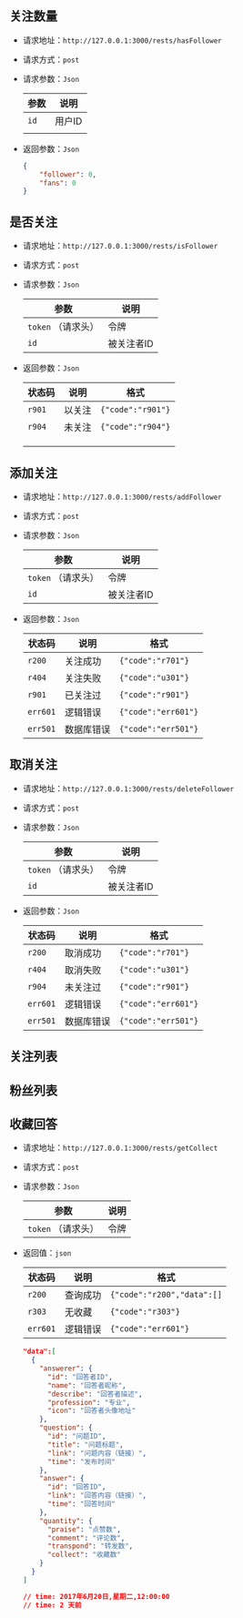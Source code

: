 ## 关注数量

- 请求地址：`http://127.0.0.1:3000/rests/hasFollower`

- 请求方式：`post` 

- 请求参数：`Json` 

  | 参数   | 说明   |
  | ---- | ---- |
  | `id` | 用户ID |
  |      |      |

- 返回参数：`Json`

  ```json
  {
      "follower": 0,
      "fans": 0
  }
  ```

## 是否关注

- 请求地址：`http://127.0.0.1:3000/rests/isFollower`

- 请求方式：`post` 

- 请求参数：`Json` 

  | 参数            | 说明     |
  | ------------- | ------ |
  | `token` （请求头） | 令牌     |
  | `id`          | 被关注者ID |

- 返回参数：`Json`

  | 状态码    | 说明   | 格式                |
  | ------ | ---- | ----------------- |
  | `r901` | 以关注  | `{"code":"r901"}` |
  | `r904` | 未关注  | `{"code":"r904"}` |
  |        |      |                   |
  |        |      |                   |
  |        |      |                   |

## 添加关注

- 请求地址：`http://127.0.0.1:3000/rests/addFollower`

- 请求方式：`post` 

- 请求参数：`Json` 

  | 参数            | 说明     |
  | ------------- | ------ |
  | `token` （请求头） | 令牌     |
  | `id`          | 被关注者ID |

- 返回参数：`Json`

  | 状态码      | 说明    | 格式                  |
  | -------- | ----- | ------------------- |
  | `r200`   | 关注成功  | `{"code":"r701"}`   |
  | `r404`   | 关注失败  | `{"code":"u301"}`   |
  | `r901`   | 已关注过  | `{"code":"r901"}`   |
  | `err601` | 逻辑错误  | `{"code":"err601"}` |
  | `err501` | 数据库错误 | `{"code":"err501"}` |

## 取消关注

- 请求地址：`http://127.0.0.1:3000/rests/deleteFollower`

- 请求方式：`post` 

- 请求参数：`Json` 

  | 参数            | 说明     |
  | ------------- | ------ |
  | `token` （请求头） | 令牌     |
  | `id`          | 被关注者ID |

- 返回参数：`Json`

  | 状态码      | 说明    | 格式                  |
  | -------- | ----- | ------------------- |
  | `r200`   | 取消成功  | `{"code":"r701"}`   |
  | `r404`   | 取消失败  | `{"code":"u301"}`   |
  | `r904`   | 未关注过  | `{"code":"r901"}`   |
  | `err601` | 逻辑错误  | `{"code":"err601"}` |
  | `err501` | 数据库错误 | `{"code":"err501"}` |


## 关注列表



## 粉丝列表



## 收藏回答

- 请求地址：`http://127.0.0.1:3000/rests/getCollect`

- 请求方式：`post`

- 请求参数：`Json` 

  | 参数            | 说明   |
  | ------------- | ---- |
  | `token` （请求头） | 令牌   |

- 返回值：`json` 

  | 状态码      | 说明   | 格式                         |
  | -------- | ---- | -------------------------- |
  | `r200`   | 查询成功 | `{"code":"r200","data":[]` |
  | `r303`   | 无收藏  | `{"code":"r303"}`          |
  | `err601` | 逻辑错误 | `{"code":"err601"}`        |

  ```json
  "data":[
    {
      "answerer": {
        "id": "回答者ID",
        "name": "回答者昵称",
        "describe": "回答者描述",
        "profession": "专业",
        "icon": "回答者头像地址"
      },
      "question": {
        "id": "问题ID",
        "title": "问题标题",
        "link": "问题内容（链接）",
        "time": "发布时间"
      },
      "answer": {
        "id": "回答ID",
        "link": "回答内容（链接）",
        "time": "回答时间"
      },
      "quantity": {
        "praise": "点赞数",
        "comment": "评论数",
        "transpond": "转发数",
        "collect": "收藏数"
      }
    }
  ]

  // time: 2017年6月20日,星期二,12:00:00
  // time: 2 天前
  ```

## 